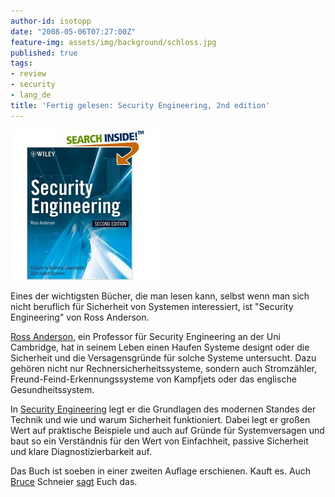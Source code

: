 ```yaml
---
author-id: isotopp
date: "2008-05-06T07:27:00Z"
feature-img: assets/img/background/schloss.jpg
published: true
tags:
- review
- security
- lang_de
title: 'Fertig gelesen: Security Engineering, 2nd edition'
---
```


![](/uploads/security_engineering_v2.jpg)

Eines der wichtigsten Bücher, die man lesen kann, selbst wenn man sich nicht beruflich für Sicherheit von Systemen interessiert, ist "Security Engineering" von Ross Anderson.

[Ross Anderson](http://en.wikipedia.org/wiki/Ross_Anderson), ein Professor für Security Engineering an der Uni Cambridge, hat in seinem Leben einen Haufen Systeme designt oder die Sicherheit und die Versagensgründe für solche Systeme untersucht.
Dazu gehören nicht nur Rechnersicherheitssysteme, sondern auch Stromzähler, Freund-Feind-Erkennungssysteme von Kampfjets oder das englische Gesundheitssystem.

In 
[Security Engineering](http://www.amazon.com/Security-Engineering-Building-Dependable-Distributed/dp/0470068523) 
legt er die Grundlagen des modernen Standes der Technik und wie und warum Sicherheit funktioniert.
Dabei legt er großen Wert auf praktische Beispiele und auch auf Gründe für Systemversagen und baut so ein Verständnis für den Wert von Einfachheit, passive Sicherheit und klare Diagnostizierbarkeit auf.

Das Buch ist soeben in einer zweiten Auflage erschienen. 
Kauft es. 
Auch 
[Bruce](http://geekz.co.uk/schneierfacts/) Schneier 
[sagt](http://www.schneier.com/blog/archives/2008/05/security_engine.html) Euch das.
